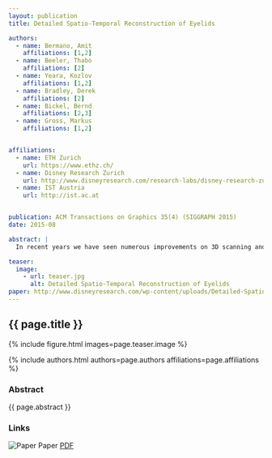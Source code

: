 ```yaml
---
layout: publication
title: Detailed Spatio-Temporal Reconstruction of Eyelids

authors:  
  - name: Bermano, Amit
    affiliations: [1,2]
  - name: Beeler, Thabo
    affiliations: [2]
  - name: Yeara, Kozlov
    affiliations: [1,2]
  - name: Bradley, Derek
    affiliations: [2]
  - name: Bickel, Bernd
    affiliations: [2,3]
  - name: Gross, Markus
    affiliations: [1,2]


affiliations:
  - name: ETH Zurich
    url: https://www.ethz.ch/
  - name: Disney Research Zurich
    url: http://www.disneyresearch.com/research-labs/disney-research-zurich/
  - name: IST Austria
    url: http://ist.ac.at


publication: ACM Transactions on Graphics 35(4) (SIGGRAPH 2015)
date: 2015-08

abstract: |
  In recent years we have seen numerous improvements on 3D scanning and tracking of human faces, greatly advancing the creation of digital doubles for film and video games. However, despite the high-resolution quality of the reconstruction approaches available, current methods are unable to capture one of the most important regions of the face – the eye region. In this work we present the first method for detailed spatio-temporal reconstruction of eyelids. Tracking and reconstructing eyelids is extremely challenging, as this region exhibits very complex and unique skin deformation where skin is folded under while opening the eye. Furthermore, eyelids are often only partially visible and obstructed due to selfocclusion and eyelashes. Our approach is to combine a geometric deformation model with image data, leveraging multi-view stereo, optical flow, contour tracking and wrinkle detection from local skin appearance. Our deformation model serves as a prior that enables reconstruction of eyelids even under strong self-occlusions caused by rolling and folding skin as the eye opens and closes. The output is a person-specific, time-varying eyelid reconstruction with anatomically plausible deformations. Our high-resolution detailed eyelids couple naturally with current facial performance capture approaches. As a result, our method can largely increase the fidelity of facial capture and the creation of digital doubles.

teaser:
  image:
    - url: teaser.jpg
      alt: Detailed Spatio-Temporal Reconstruction of Eyelids
paper: http://www.disneyresearch.com/wp-content/uploads/Detailed-Spatio-Temporal-Reconstruction-of-Eyelids-Paper.pdf
---
```


## {{ page.title }}

{% include figure.html images=page.teaser.image %}

{% include authors.html authors=page.authors affiliations=page.affiliations %}

### Abstract

{{ page.abstract }}

### Links

![Paper](paper.jpg) Paper [PDF]({{page.paper}})